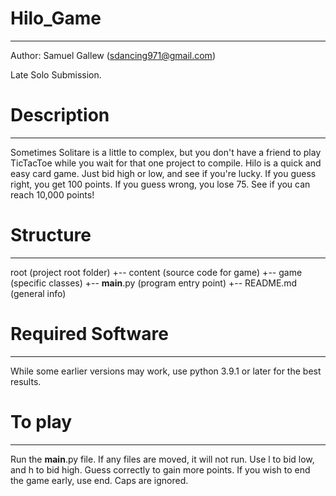 # Hilo_Game
---
Author: Samuel Gallew (sdancing971@gmail.com)

Late Solo Submission.

# Description
---
Sometimes Solitare is a little to complex, but you don't have a friend to play TicTacToe while you wait for that one project to compile. Hilo is a quick and easy card game. Just bid high or low, and see if you're lucky. If you guess right, you get 100 points. If you guess wrong, you lose 75. See if you can reach 10,000 points!

# Structure
---
root                    (project root folder)
+-- content             (source code for game)
  +-- game              (specific classes)
  +-- __main__.py       (program entry point)
+-- README.md           (general info)

# Required Software
---
While some earlier versions may work, use python 3.9.1 or later for the best results.

# To play
---
Run the __main__.py file. If any files are moved, it will not run.
Use l to bid low, and h to bid high. Guess correctly to gain more points.
If you wish to end the game early, use end.
Caps are ignored.